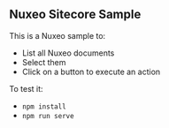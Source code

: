 ## Nuxeo Sitecore Sample

This is a Nuxeo sample to:
- List all Nuxeo documents
- Select them
- Click on a button to execute an action

To test it:

- `npm install`
- `npm run serve`